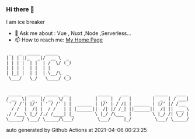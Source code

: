 ### Hi there 👋

I am ice breaker

- 💬 Ask me about : Vue , Nuxt ,Node ,Serverless...
- 📫 How to reach me: [My Home Page](https://icebreaker.top/)

```
 _   _  _____  _____     
| | | ||_   _|/  __ \  _ 
| | | |  | |  | /  \/ (_)
| | | |  | |  | |        
| |_| |  | |  | \__/\  _ 
 \___/   \_/   \____/ (_)
                         
                         
 _____  _____  _____  __           _____    ___          _____   ____ 
/ __  \|  _  |/ __  \/  |         |  _  |  /   |        |  _  | / ___|
`' / /'| |/' |`' / /'`| |  ______ | |/' | / /| | ______ | |/' |/ /___ 
  / /  |  /| |  / /   | | |______||  /| |/ /_| ||______||  /| || ___ \
./ /___\ |_/ /./ /____| |_        \ |_/ /\___  |        \ |_/ /| \_/ |
\_____/ \___/ \_____/\___/         \___/     |_/         \___/ \_____/
```

auto generated by Github Actions at 2021-04-06 00:23:25

